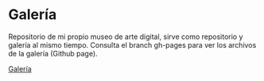 # Galería
Repositorio de mi propio museo de arte digital, sirve como repositorio y galería al mismo tiempo. 
Consulta el branch gh-pages para ver los archivos de la galería (Github page).

[Galería](https://tovvaar.github.io/p5Learning/)